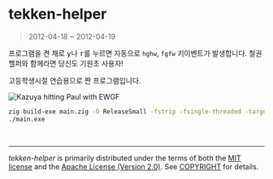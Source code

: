tekken-helper
========
> 2012-04-18 ~ 2012-04-19

프로그램을 켠 채로 <kbd>y</kbd>나 <kbd>r</kbd>를 누르면 자동으로 `hghw`, `fgfw`
키이벤트가 발생합니다. 철권 헬퍼와 함께라면 당신도 기원초 사용자!

고등학생시절 연습용으로 짠 프로그램입니다.

![Kazuya hitting Paul with EWGF](https://i.hyeon.me/tekken-helper/image.jpg)

```bash
zig build-exe main.zig -O ReleaseSmall -fstrip -fsingle-threaded -target x86_64-windows
./main.exe
```

&nbsp;

--------
*tekken-helper* is primarily distributed under the terms of both the [MIT
license] and the [Apache License (Version 2.0)]. See [COPYRIGHT] for details.

[MIT license]: LICENSE-MIT
[Apache License (Version 2.0)]: LICENSE-APACHE
[COPYRIGHT]: COPYRIGHT
